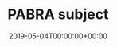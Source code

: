 ---
title: 'PABRA subject'
field: 'cg.subject.pabra'
slug: 'cg-subject-pabra'
description: 'Pan-Africa Bean Research Alliance (PABRA) subject'
required: False
vocabulary: 'cg-subject-pabra.txt'
policy: 'Controlled, with values from vocabulary.'
date: '2019-05-04T00:00:00+00:00'
---